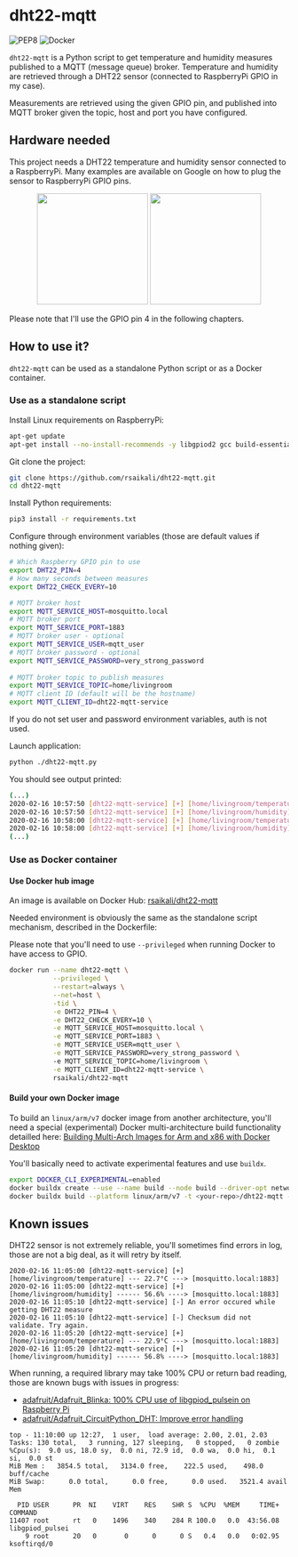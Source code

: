 # dht22-mqtt

![PEP8](https://github.com/rsaikali/dht22-mqtt/workflows/PEP8/badge.svg)
![Docker](https://github.com/rsaikali/dht22-mqtt/workflows/Docker/badge.svg)

`dht22-mqtt` is a Python script to get temperature and humidity measures published to a MQTT (message queue) broker.
Temperature and humidity are retrieved through a DHT22 sensor (connected to RaspberryPi GPIO in my case).

Measurements are retrieved using the given GPIO pin, and published into MQTT broker given the topic, host and port you have configured.

## Hardware needed

This project needs a DHT22 temperature and humidity sensor connected to a RaspberryPi.
Many examples are available on Google on how to plug the sensor to RaspberryPi GPIO pins.

<p align="center">
    <img src="https://img3.bgxcdn.com/thumb/large/2014/xiemeijuan/07/SKU146979/SKU146979a.jpg" width="200" height="200">
    <img src="https://www.elektor.fr/media/catalog/product/cache/2b4bee73c90e4689bbc4ca8391937af9/r/a/raspberry-pi-4-4gb.jpg" width="200" height="200">
</p>

Please note that I'll use the GPIO pin 4 in the following chapters.

## How to use it?

`dht22-mqtt` can be used as a standalone Python script or as a Docker container.

### Use as a standalone script

Install Linux requirements on RaspberryPi:

```sh
apt-get update
apt-get install --no-install-recommends -y libgpiod2 gcc build-essential
```

Git clone the project:

```sh
git clone https://github.com/rsaikali/dht22-mqtt.git
cd dht22-mqtt
```

Install Python requirements:

```sh
pip3 install -r requirements.txt
```

Configure through environment variables (those are default values if nothing given):

```sh
# Which Raspberry GPIO pin to use
export DHT22_PIN=4
# How many seconds between measures
export DHT22_CHECK_EVERY=10

# MQTT broker host
export MQTT_SERVICE_HOST=mosquitto.local
# MQTT broker port
export MQTT_SERVICE_PORT=1883
# MQTT broker user - optional
export MQTT_SERVICE_USER=mqtt_user
# MQTT broker password - optional
export MQTT_SERVICE_PASSWORD=very_strong_password
 
# MQTT broker topic to publish measures
export MQTT_SERVICE_TOPIC=home/livingroom
# MQTT client ID (default will be the hostname)
export MQTT_CLIENT_ID=dht22-mqtt-service
```

If you do not set user and password environment variables, auth is not used. 

Launch application:

```sh
python ./dht22-mqtt.py
```

You should see output printed:
```sh
(...)
2020-02-16 10:57:50 [dht22-mqtt-service] [+] [home/livingroom/temperature] --- 20.7°C ---> [mosquitto.local:1883]
2020-02-16 10:57:50 [dht22-mqtt-service] [+] [home/livingroom/humidity] ------ 55.7% ----> [mosquitto.local:1883]
2020-02-16 10:58:00 [dht22-mqtt-service] [+] [home/livingroom/temperature] --- 20.9°C ---> [mosquitto.local:1883]
2020-02-16 10:58:00 [dht22-mqtt-service] [+] [home/livingroom/humidity] ------ 55.8% ----> [mosquitto.local:1883]
(...)
```

### Use as Docker container

#### Use Docker hub image

An image is available on Docker Hub: [rsaikali/dht22-mqtt](https://hub.docker.com/r/rsaikali/dht22-mqtt)

Needed environment is obviously the same as the standalone script mechanism, described in the Dockerfile:

Please note that you'll need to use `--privileged` when running Docker to have access to GPIO.

```sh
docker run --name dht22-mqtt \
           --privileged \
           --restart=always \
           --net=host \
           -tid \
           -e DHT22_PIN=4 \
           -e DHT22_CHECK_EVERY=10 \
           -e MQTT_SERVICE_HOST=mosquitto.local \
           -e MQTT_SERVICE_PORT=1883 \
           -e MQTT_SERVICE_USER=mqtt_user \
           -e MQTT_SERVICE_PASSWORD=very_strong_password \           
           -e MQTT_SERVICE_TOPIC=home/livingroom \
           -e MQTT_CLIENT_ID=dht22-mqtt-service \
           rsaikali/dht22-mqtt
```

#### Build your own Docker image

To build an `linux/arm/v7` docker image from another architecture, you'll need a special (experimental) Docker multi-architecture build functionality detailled here: [Building Multi-Arch Images for Arm and x86 with Docker Desktop](https://www.docker.com/blog/multi-arch-images/)

You'll basically need to activate experimental features and use `buildx`.

```sh
export DOCKER_CLI_EXPERIMENTAL=enabled
docker buildx create --use --name build --node build --driver-opt network=host
docker buildx build --platform linux/arm/v7 -t <your-repo>/dht22-mqtt --push .
```

## Known issues

DHT22 sensor is not extremely reliable, you'll sometimes find errors in log, those are not a big deal, as it will retry by itself.

```
2020-02-16 11:05:00 [dht22-mqtt-service] [+] [home/livingroom/temperature] --- 22.7°C ---> [mosquitto.local:1883]
2020-02-16 11:05:00 [dht22-mqtt-service] [+] [home/livingroom/humidity] ------ 56.6% ----> [mosquitto.local:1883]
2020-02-16 11:05:10 [dht22-mqtt-service] [-] An error occured while getting DHT22 measure
2020-02-16 11:05:10 [dht22-mqtt-service] [-] Checksum did not validate. Try again.
2020-02-16 11:05:20 [dht22-mqtt-service] [+] [home/livingroom/temperature] --- 22.9°C ---> [mosquitto.local:1883]
2020-02-16 11:05:20 [dht22-mqtt-service] [+] [home/livingroom/humidity] ------ 56.8% ----> [mosquitto.local:1883]
```

When running, a required library may take 100% CPU or return bad reading, those are known bugs with issues in progress:

* [adafruit/Adafruit_Blinka: 100% CPU use of libgpiod_pulsein on Raspberry Pi](https://github.com/adafruit/Adafruit_Blinka/issues/210)
* [adafruit/Adafruit_CircuitPython_DHT: Improve error handling](https://github.com/adafruit/Adafruit_CircuitPython_DHT/pull/31)

```
top - 11:10:00 up 12:27,  1 user,  load average: 2.00, 2.01, 2.03
Tasks: 130 total,   3 running, 127 sleeping,   0 stopped,   0 zombie
%Cpu(s):  9.0 us, 18.0 sy,  0.0 ni, 72.9 id,  0.0 wa,  0.0 hi,  0.1 si,  0.0 st
MiB Mem :   3854.5 total,   3134.0 free,    222.5 used,    498.0 buff/cache
MiB Swap:      0.0 total,      0.0 free,      0.0 used.   3521.4 avail Mem

  PID USER      PR  NI    VIRT    RES    SHR S  %CPU  %MEM     TIME+ COMMAND
11407 root      rt   0    1496    340    284 R 100.0   0.0  43:56.08 libgpiod_pulsei
    9 root      20   0       0      0      0 S   0.4   0.0   0:02.95 ksoftirqd/0
```